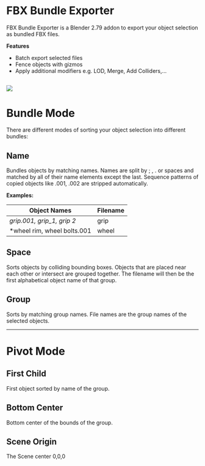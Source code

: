 # FBX Bundle Exporter #

FBX Bundle Exporter is a Blender 2.79 addon to export your object selection as bundled FBX files.

**Features**
* Batch export selected files
* Fence objects with gizmos
* Apply additional modifiers e.g. LOD, Merge, Add Colliders,...


![](https://farm1.staticflickr.com/787/40907228092_b74d8b8f90_o.png)
---

# Bundle Mode #
There are different modes of sorting your object selection into different bundles:

## Name ##
Bundles objects by matching names. Names are split by ; , . or spaces and matched by all of their name elements except the last. Sequence patterns of copied objects like .001, .002 are stripped automatically.

**Examples:**

**Object Names** | **Filename**
--- | ---
*grip.001, grip_1, grip 2* | grip
*wheel rim, wheel bolts.001 | wheel


## Space ##
Sorts objects by colliding bounding boxes. Objects that are placed near each other or intersect are grouped together. The filename will then be the first alphabetical object name of that group.

## Group ##
Sorts by matching group names. File names are the group names of the selected objects.



---

# Pivot Mode #
## First Child ##
First object sorted by name of the group.
## Bottom Center ##
Bottom center of the bounds of the group.
## Scene Origin ##
The Scene center 0,0,0


